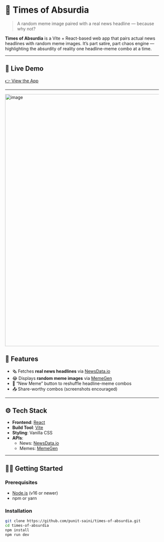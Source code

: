 # 📰 Times of Absurdia

> A random meme image paired with a real news headline — because why not?

**Times of Absurdia** is a Vite + React-based web app that pairs actual news headlines with random meme images. It’s part satire, part chaos engine — highlighting the absurdity of reality one headline-meme combo at a time.

---

## 🔗 Live Demo

[👉 View the App](https://times-of-absurdia.netlify.app/)

---
<img width="935" height="824" alt="image" src="https://github.com/user-attachments/assets/81b83486-e293-44aa-a473-5a3f21e949e9" />

## 🚀 Features

- 🗞️ Fetches **real news headlines** via [NewsData.io](https://newsdata.io/)
- 😂 Displays **random meme images** via [MemeGen](https://memegen.link/)
- 🔁 “New Meme” button to reshuffle headline-meme combos
- 📤 Share-worthy combos (screenshots encouraged)

---

## ⚙️ Tech Stack

- **Frontend**: [React](https://reactjs.org/)
- **Build Tool**: [Vite](https://vitejs.dev/)
- **Styling**: Vanilla CSS
- **APIs**:
  - News: [NewsData.io](https://newsdata.io/)
  - Memes: [MemeGen](https://memegen.link/)

---

## 🧑‍💻 Getting Started

### Prerequisites

- [Node.js](https://nodejs.org/) (v16 or newer)
- npm or yarn

### Installation

```bash
git clone https://github.com/punit-saini/times-of-absurdia.git
cd times-of-absurdia
npm install
npm run dev
